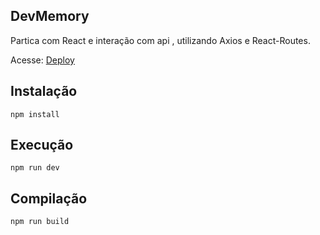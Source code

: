 ## DevMemory

Partica com React e interação com api , utilizando Axios e React-Routes.

Acesse: [Deploy](https://react-album-ph.netlify.app)



## Instalação

`npm install`



## Execução

`npm run dev`



## Compilação

`npm run build`